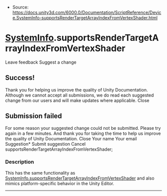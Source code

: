 * Source: https://docs.unity3d.com/6000.0/Documentation/ScriptReference/Device.SystemInfo-supportsRenderTargetArrayIndexFromVertexShader.html

#  [SystemInfo](https://docs.unity3d.com/6000.0/Documentation/ScriptReference/Device.SystemInfo.html).supportsRenderTargetArrayIndexFromVertexShader
Leave feedback
Suggest a change
## Success!
Thank you for helping us improve the quality of Unity Documentation. Although we cannot accept all submissions, we do read each suggested change from our users and will make updates where applicable.
Close
## Submission failed
For some reason your suggested change could not be submitted. Please <a>try again</a> in a few minutes. And thank you for taking the time to help us improve the quality of Unity Documentation.
Close
Your name Your email Suggestion* Submit suggestion
Cancel
supportsRenderTargetArrayIndexFromVertexShader; 
### Description
This has the same functionality as [SystemInfo.supportsRenderTargetArrayIndexFromVertexShader](https://docs.unity3d.com/6000.0/Documentation/ScriptReference/SystemInfo-supportsRenderTargetArrayIndexFromVertexShader.html) and also mimics platform-specific behavior in the Unity Editor.
* * *

